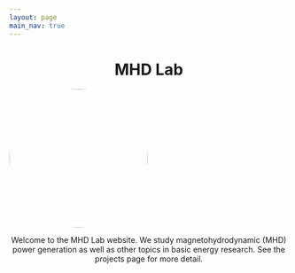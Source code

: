 ```yaml
---
layout: page
main_nav: true
---
```


<!-- ![alt text]({{ site.baseurl }}/assets/me.png "Profile Picture"){:.profile} -->

<h1 style="text-align:center"> MHD Lab</h1>


<img src="{{ site.baseurl }}/assets/seededtorch.jpg" style = "border-radius: 50%;width:250px;">


<p style="text-align:center">
Welcome to the MHD Lab website. We study magnetohydrodynamic (MHD) power generation as well as other topics in basic energy research. See the projects page for more detail. 
</p>



